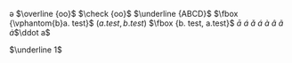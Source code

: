 ə
$\overline {oo}$
$\check {oo}$
$\underline {ABCD}$
$\fbox {\vphantom{b}a. test}$
$\left(a. test, b. test\right)$
$\fbox {b. test, a.test}$
$\bar a$
$\acute a$
$\check a$
$\acute a$
$\grave a$
$\hat a$
$\tilde a$
$\dot a$$\ddot a$

$\underline 1$

<!--stackedit_data:
eyJoaXN0b3J5IjpbLTE1Njk1MjMyNDAsNDgxNDkxNzYxLC0yMj
Y4NjUyNCwtMTAwOTY0NDM2OSwtMjYyMDYwNjgwLC0xODQxNTA4
MjFdfQ==
-->